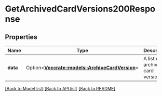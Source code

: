 # GetArchivedCardVersions200Response

## Properties

Name | Type | Description | Notes
------------ | ------------- | ------------- | -------------
**data** | Option<[**Vec<crate::models::ArchiveCardVersion>**](ArchiveCardVersion.md)> | A list of archived card versions. | [optional]

[[Back to Model list]](../README.md#documentation-for-models) [[Back to API list]](../README.md#documentation-for-api-endpoints) [[Back to README]](../README.md)


